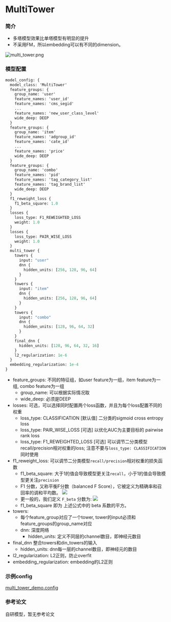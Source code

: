 # MultiTower

### 简介

- 多塔模型效果比单塔模型有明显的提升
- 不采用FM，所以embedding可以有不同的dimension。

![multi_tower.png](../../images/models/multi_tower.png)

### 模型配置

```protobuf
model_config: {
  model_class: 'MultiTower'
  feature_groups: {
    group_name: 'user'
    feature_names: 'user_id'
    feature_names: 'cms_segid'
    ...
    feature_names: 'new_user_class_level'
    wide_deep: DEEP
  }
  feature_groups: {
    group_name: 'item'
    feature_names: 'adgroup_id'
    feature_names: 'cate_id'
    ...
    feature_names: 'price'
    wide_deep: DEEP
  }
  feature_groups: {
    group_name: 'combo'
    feature_names: 'pid'
    feature_names: 'tag_category_list'
    feature_names: 'tag_brand_list'
    wide_deep: DEEP
  }
  f1_reweight_loss {
    f1_beta_square: 1.0
  }
  losses {
    loss_type: F1_REWEIGHTED_LOSS
    weight: 1.0
  }
  losses {
    loss_type: PAIR_WISE_LOSS
    weight: 1.0
  }
  multi_tower {
    towers {
      input: "user"
      dnn {
        hidden_units: [256, 128, 96, 64]
      }
    }
    towers {
      input: "item"
      dnn {
        hidden_units: [256, 128, 96, 64]
      }
    }
    towers {
      input: "combo"
      dnn {
        hidden_units: [128, 96, 64, 32]
      }
    }
    final_dnn {
      hidden_units: [128, 96, 64, 32, 16]
    }
    l2_regularization: 1e-6
  }
  embedding_regularization: 1e-4
}
```

- feature_groups: 不同的特征组，如user feature为一组，item feature为一组, combo feature为一组
  - group_name: 可以根据实际情况取
  - wide_deep: 必须是DEEP
- losses: 可选，可以选择同时配置两个loss函数，并且为每个loss配置不同的权重
  - loss_type: CLASSIFICATION \[默认值\] 二分类的sigmoid cross entropy loss
  - loss_type: PAIR_WISE_LOSS \[可选\] 以优化AUC为主要目标的 pairwise rank loss
  - loss_type: F1_REWEIGHTED_LOSS \[可选\] 可以调节二分类模型recall/precision相对权重的loss; 注意不要与`loss_type: CLASSIFICATION`同时使用
- f1_reweight_loss: 可以调节二分类模型`recall/precision`相对权重的损失函数
  - f1_beta_square: 大于1的值会导致模型更关注`recall`，小于1的值会导致模型更关注`precision`
  - F1 分数，又称平衡F分数（balanced F Score），它被定义为精确率和召回率的调和平均数。
    ![](https://bkimg.cdn.bcebos.com/formula/65c23656f29403bc7813b9c02635c8b3.svg)
  - 更一般的，我们定义 `F_beta` 分数为:
    ![](https://bkimg.cdn.bcebos.com/formula/8e8672fad2d5444ddca67bb36a51603a.svg)
  - f1_beta_square 即为 上述公式中的 beta 系数的平方。
- towers:
  - 每个feature_group对应了一个tower, tower的input必须和feature_groups的group_name对应
  - dnn: 深度网络
    - hidden_units: 定义不同层的channel数目，即神经元数目
- final_dnn 整合towers和din_towers的输入
  - hidden_units: dnn每一层的channel数目，即神经元的数目
- l2_regularization: L2正则，防止overfit
- embedding_regularization: embedding的L2正则

### 示例config

[multi_tower_demo.config](https://easyrec.oss-cn-beijing.aliyuncs.com/config/multi-tower.config)

### 参考论文

自研模型，暂无参考论文
